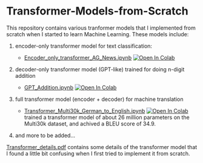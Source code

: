 # Transformer-Models-from-Scratch
This repository contains various tranformer models that I implemented from scratch when I started to learn Machine Learning. These models include:

1. encoder-only transformer model for text classification:
    - [Encoder_only_transformer_AG_News.ipynb](https://github.com/hbchen-one/Transformer-Models-from-Scratch/blob/main/Encoder_only_transformer_AG_News.ipynb) [![Open In Colab](https://colab.research.google.com/assets/colab-badge.svg)](https://colab.research.google.com/github/hbchen-one/Transformer-Models-from-Scratch/blob/main/Encoder_only_transformer_AG_News.ipynb) 

2. decoder-only transformer model (GPT-like) trained for doing n-digit addition 
    - [GPT_Addition.ipynb](https://github.com/hbchen-one/Transformer-Models-from-Scratch/blob/main/GPT_Addition.ipynb)  [![Open In Colab](https://colab.research.google.com/assets/colab-badge.svg)](https://colab.research.google.com/github/hbchen-one/Transformer-Models-from-Scratch/blob/main/GPT_Addition.ipynb)

3. full transformer model (encoder + decoder) for machine translation 
    - [Transformer_Multi30k_German_to_English.ipynb](https://github.com/hbchen-one/Transformer-Models-from-Scratch/blob/main/Transformer_Multi30k_German_to_English.ipynb) [![Open In Colab](https://colab.research.google.com/assets/colab-badge.svg)](https://colab.research.google.com/github/hbchen-one/Transformer-Models-from-Scratch/blob/main/Transformer_Multi30k_German_to_English.ipynb) trained a transformer model of about 26 million parameters on the Multi30k dataset, and achived a BLEU score of 34.9.

5. and more to be added...

[Transformer_details.pdf](https://github.com/hbchen-one/Transformer-Models-from-Scratch/blob/main/Transformer_details.pdf) contains some details of the transformer model that I
found a little bit confusing when I first tried to implement it from
scratch.
